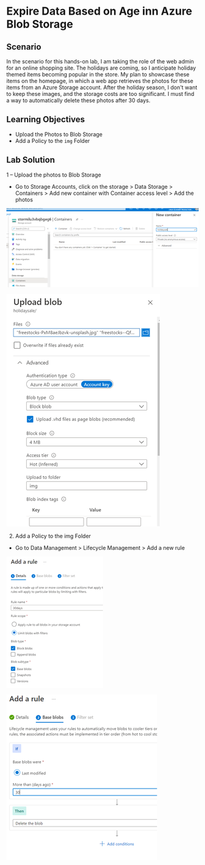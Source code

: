# Expire Data Based on Age inn Azure Blob Storage

## Scenario

In the scenario for this hands-on lab, I am taking the role of the web admin for an online shopping site. The holidays are coming, so I anticipate holiday themed items
becoming popular in the store. My plan to showcase these items on the homepage, in which a web app retrieves the photos for these items from an Azure Storage account. 
After the holiday season, I don't want to keep these images, and the storage costs are too significant. I must find a way to automatically delete these photos after 30
days.

## Learning Objectives

- Upload the Photos to Blob Storage
- Add a Policy to the `img` Folder

## Lab Solution

1 – Upload the photos to Blob Storage

-	Go to Storage Accounts, click on the storage > Data Storage > Containers > Add new container with Container access level > Add the photos

![](../../Images/Lab-5/Imagen1.png/)

![](../../Images/Lab-5/Imagen2.png/)

2. Add a Policy to the img Folder

- Go to Data Management > Lifecycle Management > Add a new rule

![](../../Images/Lab-5/Imagen3.png/)

![](../../Images/Lab-5/Imagen4.png/)
